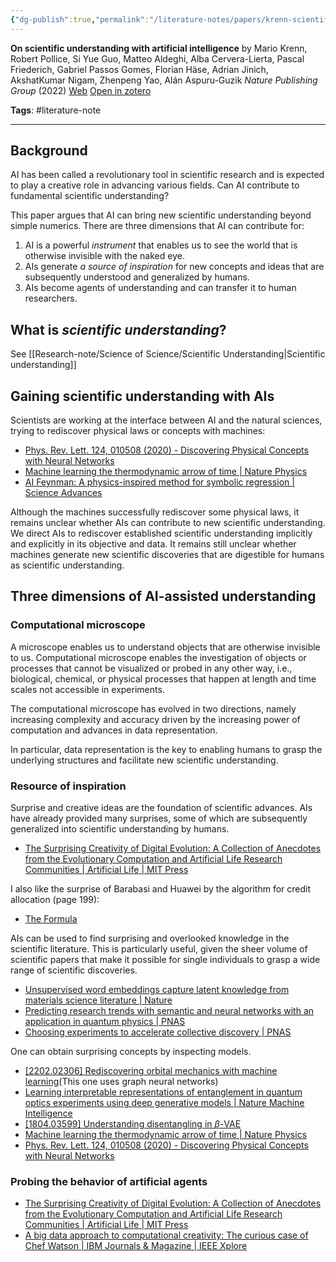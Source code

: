 ```yaml
---
{"dg-publish":true,"permalink":"/literature-notes/papers/krenn-scientific-understanding-artificial2022/","dgPassFrontmatter":true}
---
```



**On scientific understanding with artificial intelligence**
by Mario Krenn, Robert Pollice, Si Yue Guo, Matteo Aldeghi, Alba Cervera-Lierta, Pascal Friederich, Gabriel Passos Gomes, Florian Häse, Adrian Jinich, AkshatKumar Nigam, Zhenpeng Yao, Alán Aspuru-Guzik
*Nature Publishing Group* (2022)
[Web](https://www.nature.com/articles/s42254-022-00518-3) [Open in zotero]( zotero://select/items/@krennScientificUnderstandingArtificial2022)

**Tags**: 
#literature-note

---

## Background
AI has been called a revolutionary tool in scientific research and is expected to play a creative role in advancing various fields. Can AI contribute to fundamental scientific understanding?

This paper argues that AI can bring new scientific understanding beyond simple numerics. There are three dimensions that AI can contribute for:
1. AI is a powerful *instrument* that enables us to see the world that is otherwise invisible with the naked eye.
2. AIs generate *a source of inspiration* for new concepts and ideas that are subsequently understood and generalized by humans.
3. AIs become agents of understanding and can transfer it to human researchers. 

## What is *scientific understanding*?

See [[Research-note/Science of Science/Scientific Understanding\|Scientific understanding]]

## Gaining scientific understanding with AIs 

Scientists are working at the interface between AI and the natural sciences, trying to rediscover physical laws or concepts with machines:

- [Phys. Rev. Lett. 124, 010508 (2020) - Discovering Physical Concepts with Neural Networks](https://journals.aps.org/prl/abstract/10.1103/PhysRevLett.124.010508)
- [Machine learning the thermodynamic arrow of time | Nature Physics](https://www.nature.com/articles/s41567-020-1018-2)
- [AI Feynman: A physics-inspired method for symbolic regression | Science Advances](https://www.science.org/doi/full/10.1126/sciadv.aay2631)

Although the machines successfully rediscover some physical laws, it remains unclear whether AIs can contribute to new scientific understanding. We direct AIs to rediscover established scientific understanding implicitly and explicitly in its objective and data. It remains still unclear whether machines generate new scientific discoveries that are digestible for humans as scientific understanding. 

## Three dimensions of AI-assisted understanding 

### Computational microscope
A microscope enables us to understand objects that are otherwise invisible to us. Computational microscope enables the investigation of objects or processes that cannot be visualized or probed in any other way, i.e., biological, chemical, or physical processes that happen at length and time scales not accessible in experiments. 

The computational microscope has evolved in two directions, namely increasing complexity and accuracy driven by the increasing power of computation and advances in data representation. 

In particular, data representation is the key to enabling humans to grasp the underlying structures and facilitate new scientific understanding. 


### Resource of inspiration 
Surprise and creative ideas are the foundation of scientific advances. AIs have already provided many surprises, some of which are subsequently generalized into scientific understanding by humans.

- [The Surprising Creativity of Digital Evolution: A Collection of Anecdotes from the Evolutionary Computation and Artificial Life Research Communities | Artificial Life | MIT Press](https://direct.mit.edu/artl/article/26/2/274/93255/The-Surprising-Creativity-of-Digital-Evolution-A)

I also like the surprise of Barabasi and Huawei by the algorithm for credit allocation (page 199):

- [The Formula](https://barabasi.com/book/the-formula)

AIs can be used to find surprising and overlooked knowledge in the scientific literature. This is particularly useful, given the sheer volume of scientific papers that make it possible for single individuals to grasp a wide range of scientific discoveries.

- [Unsupervised word embeddings capture latent knowledge from materials science literature | Nature](https://www.nature.com/articles/s41586-019-1335-8)
- [Predicting research trends with semantic and neural networks with an application in quantum physics | PNAS](https://www.pnas.org/doi/abs/10.1073/pnas.1914370116)
- [Choosing experiments to accelerate collective discovery | PNAS](https://www.pnas.org/doi/abs/10.1073/pnas.1509757112)

One can obtain surprising concepts by inspecting models. 
- [[2202.02306] Rediscovering orbital mechanics with machine learning](https://arxiv.org/abs/2202.02306)(This one uses graph neural networks)
- [Learning interpretable representations of entanglement in quantum optics experiments using deep generative models | Nature Machine Intelligence](https://www.nature.com/articles/s42256-022-00493-5)
- [[1804.03599] Understanding disentangling in $β$-VAE](https://arxiv.org/abs/1804.03599)
- [Machine learning the thermodynamic arrow of time | Nature Physics](https://www.nature.com/articles/s41567-020-1018-2)
- [Phys. Rev. Lett. 124, 010508 (2020) - Discovering Physical Concepts with Neural Networks](https://journals.aps.org/prl/abstract/10.1103/PhysRevLett.124.010508)

### Probing the behavior of artificial agents
- [The Surprising Creativity of Digital Evolution: A Collection of Anecdotes from the Evolutionary Computation and Artificial Life Research Communities | Artificial Life | MIT Press](https://direct.mit.edu/artl/article/26/2/274/93255/The-Surprising-Creativity-of-Digital-Evolution-A)
- [A big data approach to computational creativity: The curious case of Chef Watson | IBM Journals & Magazine | IEEE Xplore](https://ieeexplore.ieee.org/abstract/document/8618410)
